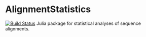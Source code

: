 # AlignmentStatistics

[![Build Status](https://travis-ci.org/DanielHoffmann32/AlignmentStatistics.jl.svg?branch=master)](https://travis-ci.org/DanielHoffmann32/AlignmentStatistics.jl)
Julia package for statistical analyses of sequence alignments.
